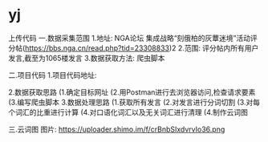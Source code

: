 # yj
上传代码
一.数据采集范围
1.地址:
NGA论坛
集成战略“刻俄柏的灰蕈迷境”活动评分帖(https://bbs.nga.cn/read.php?tid=23308833)2
2.范围:
评分帖内所有用户发言,截至为1065楼发言
3.数据获取方法:
爬虫脚本

二.项目代码
1.项目代码地址:

2.数据获取思路
(1.确定目标网址
(2.用Postman进行去浏览器访问,检查请求要素
(3.编写爬虫脚本
3.数据处理思路
(1.获取所有发言
(2.对发言进行分词切割
(3.对每个词汇的比重进行计算
(4.对口语化词汇以及无关词汇进行清理
(4.制作云词图

三.云词图
图片: https://uploader.shimo.im/f/crBnbSIxdvrvIo36.png
